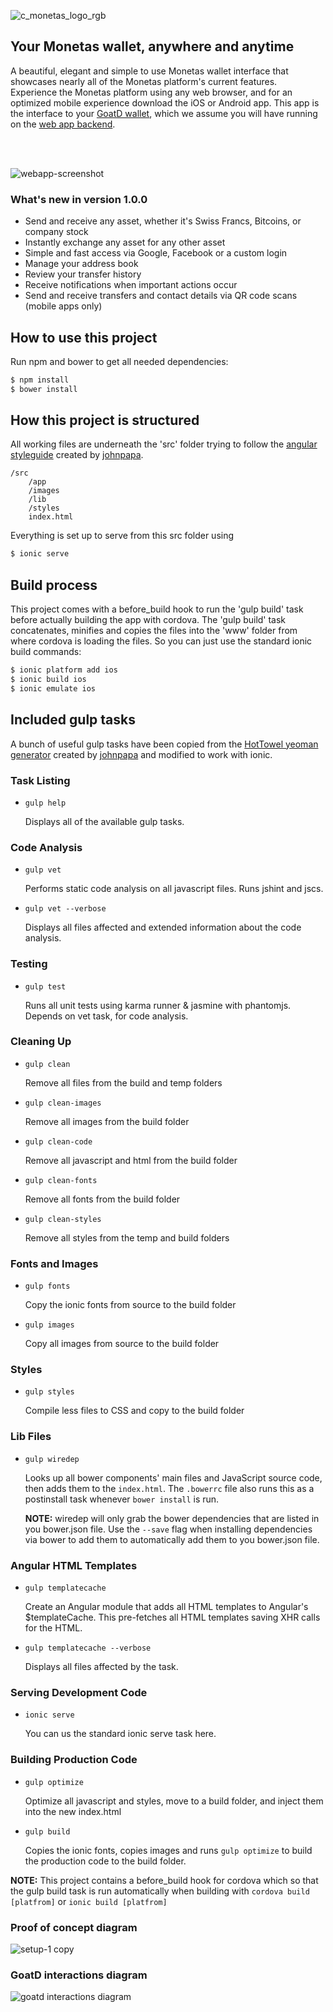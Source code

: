 ![c_monetas_logo_rgb](https://cloud.githubusercontent.com/assets/18722686/16418153/f4456e94-3d48-11e6-8443-fc0c885a4ee3.png)
## Your Monetas wallet, anywhere and anytime

A beautiful, elegant and simple to use Monetas wallet interface that showcases nearly all of the Monetas platform's current features. Experience the Monetas platform using any web browser, and for an optimized mobile experience download the iOS or Android app. This app is the interface to your [GoatD wallet](https://goatd.monetas.net/), which we assume you will have running on the [web app backend](https://github.com/Monetas-Products-Division/monetas-webapp-backend). 

<br><br>


![webapp-screenshot](https://cloud.githubusercontent.com/assets/18722686/17404559/67d06712-5a5c-11e6-9681-b14aa34fc070.png)

### What's new in version 1.0.0
- Send and receive any asset, whether it's Swiss Francs, Bitcoins, or company stock
- Instantly exchange any asset for any other asset
- Simple and fast access via Google, Facebook or a custom login
- Manage your address book
- Review your transfer history
- Receive notifications when important actions occur
- Send and receive transfers and contact details via QR code scans (mobile apps only)


## How to use this project

Run npm and bower to get all needed dependencies:

```bash
$ npm install
$ bower install
```

## How this project is structured

All working files are underneath the 'src' folder trying to follow the [angular styleguide](https://github.com/johnpapa/angular-styleguide) created by [johnpapa](https://github.com/johnpapa).

    /src
        /app
        /images
        /lib
        /styles
        index.html


Everything is set up to serve from this src folder using
```bash
$ ionic serve
```

## Build process

This project comes with a before_build hook to run the 'gulp build' task before actually building the app with cordova. The 'gulp build' task concatenates, minifies and copies the files into the 'www' folder from where cordova is loading the files. So you can just use the standard ionic build commands:

```bash
$ ionic platform add ios
$ ionic build ios
$ ionic emulate ios
```

## Included gulp tasks

A bunch of useful gulp tasks have been copied from the [HotTowel yeoman generator](https://github.com/johnpapa/generator-hottowel) created by [johnpapa](https://github.com/johnpapa) and modified to work with ionic.

### Task Listing

- `gulp help`

    Displays all of the available gulp tasks.

### Code Analysis

- `gulp vet`

    Performs static code analysis on all javascript files. Runs jshint and jscs.

- `gulp vet --verbose`

    Displays all files affected and extended information about the code analysis.

### Testing

- `gulp test`

    Runs all unit tests using karma runner & jasmine with phantomjs. Depends on vet task, for code analysis.

### Cleaning Up

- `gulp clean`

    Remove all files from the build and temp folders

- `gulp clean-images`

    Remove all images from the build folder

- `gulp clean-code`

    Remove all javascript and html from the build folder

- `gulp clean-fonts`

    Remove all fonts from the build folder

- `gulp clean-styles`

    Remove all styles from the temp and build folders

### Fonts and Images

- `gulp fonts`

    Copy the ionic fonts from source to the build folder

- `gulp images`

    Copy all images from source to the build folder

### Styles

- `gulp styles`

    Compile less files to CSS and copy to the build folder

### Lib Files

- `gulp wiredep`

    Looks up all bower components' main files and JavaScript source code, then adds them to the `index.html`.
    The `.bowerrc` file also runs this as a postinstall task whenever `bower install` is run.

    **NOTE:**
    wiredep will only grab the bower dependencies that are listed in you bower.json file. Use the `--save` flag when installing dependencies via bower to add them to automatically add them to you bower.json file.

### Angular HTML Templates

- `gulp templatecache`

    Create an Angular module that adds all HTML templates to Angular's $templateCache. This pre-fetches all HTML templates saving XHR calls for the HTML.

- `gulp templatecache --verbose`

    Displays all files affected by the task.

### Serving Development Code

- `ionic serve`

    You can us the standard ionic serve task here.


### Building Production Code

- `gulp optimize`

    Optimize all javascript and styles, move to a build folder, and inject them into the new index.html

- `gulp build`

    Copies the ionic fonts, copies images and runs `gulp optimize` to build the production code to the build folder.

**NOTE:** This project contains a before_build hook for cordova which so that the gulp build task is run automatically when building with `cordova build [platfrom]` or `ionic build [platfrom]`

### Proof of concept diagram 
![setup-1 copy](https://cloud.githubusercontent.com/assets/18722686/17585344/778bbec2-5fbb-11e6-9df0-d57d9e5b0943.png)

### GoatD interactions diagram
![goatd interactions diagram](https://cloud.githubusercontent.com/assets/18722686/17585382/a45b48b4-5fbb-11e6-8c28-796c0a8ba1c3.png)
